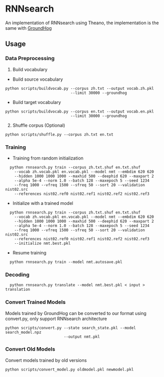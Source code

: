 # RNNsearch
An implementation of RNNsearch using Theano, the implementation is the same
with [GroundHog](https://github.com/lisa-groundhog/GroundHog)

## Usage

### Data Preprocessing
1. Build vocabulary
  * Build source vocabulary
  ```
  python scripts/buildvocab.py --corpus zh.txt --output vocab.zh.pkl
                               --limit 30000 --groundhog
  ```
  * Build target vocabulary
  ```
  python scripts/buildvocab.py --corpus en.txt --output vocab.en.pkl
                               --limit 30000 --groundhog
  ```
2. Shuffle corpus (Optional)
```
python scripts/shuffle.py --corpus zh.txt en.txt
```

### Training
* Training from random initialization
```
  python rnnsearch.py train --corpus zh.txt.shuf en.txt.shuf
    --vocab zh.vocab.pkl en.vocab.pkl --model nmt --embdim 620 620
    --hidden 1000 1000 1000 --maxhid 500 --deephid 620 --maxpart 2
    --alpha 5e-4 --norm 1.0 --batch 128 --maxepoch 5 --seed 1234
    --freq 1000 --vfreq 1500 --sfreq 50 --sort 20 --validation nist02.src
    --references nist02.ref0 nist02.ref1 nist02.ref2 nist02.ref3
```
* Initialize with a trained model
```
  python rnnsearch.py train --corpus zh.txt.shuf en.txt.shuf
    --vocab zh.vocab.pkl en.vocab.pkl --model nmt --embdim 620 620
    --hidden 1000 1000 1000 --maxhid 500 --deephid 620 --maxpart 2
    --alpha 5e-4 --norm 1.0 --batch 128 --maxepoch 5 --seed 1234
    --freq 1000 --vfreq 1500 --sfreq 50 --sort 20 --validation nist02.src
    --references nist02.ref0 nist02.ref1 nist02.ref2 nist02.ref3
    --initialize nmt.best.pkl
```
* Resume training
```
  python rnnsearch.py train --model nmt.autosave.pkl
```

### Decoding
```
  python rnnsearch.py translate --model nmt.best.pkl < input > translation
```

### Convert Trained Models
Models trained by GroundHog can be converted to our format using convert.py,
only support RNNsearch architecture
```
python scripts/convert.py --state search_state.pkl --model search_model.npz
                          --output nmt.pkl
```

### Convert Old Models
Convert models trained by old versions
```
python scripts/convert_model.py oldmodel.pkl newmodel.pkl
```
